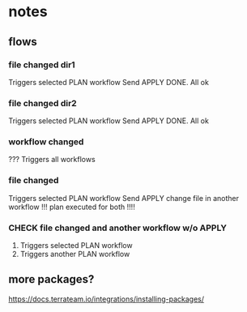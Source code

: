 # notes

## flows

### file changed dir1
Triggers selected PLAN workflow
Send APPLY
DONE. All ok

### file changed dir2
Triggers selected PLAN workflow
Send APPLY
DONE. All ok

### workflow changed
??? Triggers all workflows

### file changed
Triggers selected PLAN workflow
Send APPLY
change file in another workflow
!!! plan executed for both !!!!

### CHECK file changed and another workflow w/o APPLY
1. Triggers selected PLAN workflow
2. Triggers another PLAN workflow




## more packages?

https://docs.terrateam.io/integrations/installing-packages/
